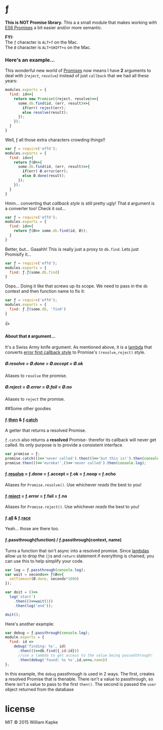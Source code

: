 ƒ
==

**This is NOT Promise library.** This a a small module that makes working with [ES6 Promises](https://developer.mozilla.org/en-US/docs/Web/JavaScript/Reference/Global_Objects/Promise) a bit easier and/or more semantic.

**FYI:**<br>
The `ƒ` character is `ALT+f` on the Mac.<br>
The `Ø` character is `ALT+SHIFT+o` on the Mac.


### Here's an example...
This wonderful new world of [Promises](https://developer.mozilla.org/en-US/docs/Web/JavaScript/Reference/Global_Objects/Promise)
now means I have **2** arguments to deal with _(`reject`, `resolve`)_ instead of just `callback` that we had all these years:
```javascript
modules.exports = {
  find: id=>{
    return new Promise((reject, resolve)=>{
      some.db.find(id, (err, result)=>{
        if(err) reject(err);
        else resolve(result);
      });
    });
  }
}
```

Well, ƒ all those extra characters crowding things!!
```javascript
var ƒ = require('effd');
modules.exports = {
  find: id=>{
    return ƒ(Ø=>{
      some.db.find(id, (err, result)=>{
        if(err) Ø.error(err);
        else Ø.done(result);
      });
    });
  }
}
```
Hmm… converting that _callback style_ is still pretty ugly! That `Ø` argument is a converter too! Check it out...
```javascript
var ƒ = require('effd');
modules.exports = {
  find: id=>{
    return ƒ(Ø=> some.db.find(id, Ø));
  }
}
```

Better, but... Gaaahh! This is really just a proxy to `db.find`. Lets just Promisify it...
```javascript
var ƒ = require('effd');
modules.exports = {
  find: ƒ.ƒ(some.db.find)
}
```
Oops... Doing it like that screws up its scope. We need to pass in the `db` context and then function name to fix it:
```javascript
var ƒ = require('effd');
modules.exports = {
  find: ƒ.ƒ(some.db, 'find')
}
```
👍

#### About that `Ø` argument...
It's a Swiss Army knife argument. As mentioned above, it is a [lambda](https://developer.mozilla.org/en-US/docs/Web/JavaScript/Reference/Functions/Arrow_functions) that converts [error first callback style](http://thenodeway.io/posts/understanding-error-first-callbacks) to Promise's `(resolve,reject)` style.

##### Ø.resolve = Ø.done = Ø.accept = Ø.ok
Aliases to `resolve` the promise.

##### Ø.reject = Ø.error = Ø.fail = Ø.no
Aliases to `reject` the promise.



##Some other goodies
#### ƒ.[then](https://developer.mozilla.org/en-US/docs/Web/JavaScript/Reference/Global_Objects/Promise/then) & ƒ.[catch](https://developer.mozilla.org/en-US/docs/Web/JavaScript/Reference/Global_Objects/Promise/catch)
A getter that returns a resolved Promise.

`ƒ.catch` also returns a **resolved** Promise- therefor its callback will never get called. Its only purpose is to provide a consistent interface.
```javascript
var promise = ƒ;
promise.catch(()=>'never called').then(()=>'but this is!').then(console.log);
promise.then(()=>'eureka!',()=>'never called').then(console.log);
```

#### ƒ.[resolve](https://developer.mozilla.org/en-US/docs/Web/JavaScript/Reference/Global_Objects/Promise/resolve) = ƒ.done = ƒ.accept = ƒ.ok = ƒ.noop = ƒ.echo
Aliases for `Promise.resolve()`. Use whichever _reads_ the best to you!

#### ƒ.[reject](https://developer.mozilla.org/en-US/docs/Web/JavaScript/Reference/Global_Objects/Promise/reject) = ƒ.error = ƒ.fail = ƒ.no
Aliases for `Promise.reject()`. Use whichever _reads_ the best to you!

#### ƒ.[all](https://developer.mozilla.org/en-US/docs/Web/JavaScript/Reference/Global_Objects/Promise/all) & ƒ.[race](https://developer.mozilla.org/en-US/docs/Web/JavaScript/Reference/Global_Objects/Promise/race)
Yeah... those are there too.

#### ƒ.passthrough(function) / ƒ.passthrough(context, name)
Turns a function that isn't async into a resolved promise. Since [lambdas](https://developer.mozilla.org/en-US/docs/Web/JavaScript/Reference/Functions/Arrow_functions) allow us to drop the `{}`s and `return` statement if everything is chained, you can use this to help simplify your code.

```javascript
var log = ƒ.passthrough(console.log);
var wait = seconds=> ƒ(Ø=>{
  setTimeout(Ø.done, seconds*1000)
});

var doit = ()=>
  log('start')
    .then(()=>wait(1))
    .then(log('end'));

doit();
```

Here's another example:
```javascript
var debug = ƒ.passthrough(console.log);
module.exports = {
  find: id =>
    debug('finding: %s', id)
      .then(()=>db.find({_id:id}))
      //use a lambda to get access to the value being passedthrough!
      .then(debug('found: %s %s',id,u=>u.name))
};
```
In this example, the `debug` passthrough is used in 2 ways. The first, creates a resolved Promise that is thenable. There isn't a value to passthrough, so there isn't a value to pass to the first `then()`. The second is passed the `user` object returned from the database


license
=======
MIT © 2015 William Kapke


